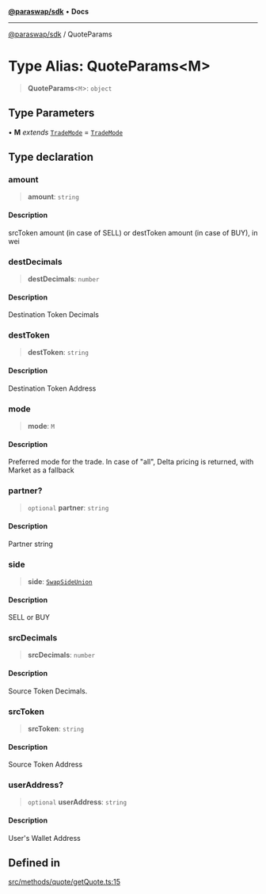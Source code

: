 [**@paraswap/sdk**](../README.md) • **Docs**

***

[@paraswap/sdk](../globals.md) / QuoteParams

# Type Alias: QuoteParams\<M\>

> **QuoteParams**\<`M`\>: `object`

## Type Parameters

• **M** *extends* [`TradeMode`](../-internal-/type-aliases/TradeMode.md) = [`TradeMode`](../-internal-/type-aliases/TradeMode.md)

## Type declaration

### amount

> **amount**: `string`

#### Description

srcToken amount (in case of SELL) or destToken amount (in case of BUY), in wei

### destDecimals

> **destDecimals**: `number`

#### Description

Destination Token Decimals

### destToken

> **destToken**: `string`

#### Description

Destination Token Address

### mode

> **mode**: `M`

#### Description

Preferred mode for the trade. In case of "all", Delta pricing is returned, with Market as a fallback

### partner?

> `optional` **partner**: `string`

#### Description

Partner string

### side

> **side**: [`SwapSideUnion`](../-internal-/type-aliases/SwapSideUnion.md)

#### Description

SELL or BUY

### srcDecimals

> **srcDecimals**: `number`

#### Description

Source Token Decimals.

### srcToken

> **srcToken**: `string`

#### Description

Source Token Address

### userAddress?

> `optional` **userAddress**: `string`

#### Description

User's Wallet Address

## Defined in

[src/methods/quote/getQuote.ts:15](https://github.com/paraswap/paraswap-sdk/blob/master/src/methods/quote/getQuote.ts#L15)
